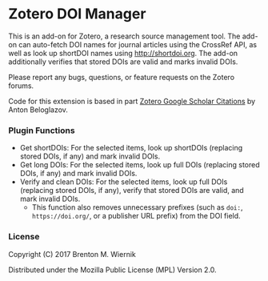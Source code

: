 # Zotero DOI Manager

This is an add-on for Zotero, a research source management tool. The add-on can auto-fetch DOI names for journal articles using the CrossRef API, as well as look up shortDOI names using http://shortdoi.org. The add-on additionally verifies that stored DOIs are valid and marks invalid DOIs.

Please report any bugs, questions, or feature requests on the Zotero forums.

Code for this extension is based in part [Zotero Google Scholar Citations](https://github.com/beloglazov/zotero-scholar-citations) by Anton Beloglazov.

### Plugin Functions

  - Get shortDOIs: For the selected items, look up shortDOIs (replacing stored DOIs, if any) and mark invalid DOIs.
  - Get long DOIs: For the selected items, look up full DOIs (replacing stored DOIs, if any) and mark invalid DOIs.
  - Verify and clean DOIs: For the selected items, look up full DOIs (replacing stored DOIs, if any), verify that stored DOIs are valid, and mark invalid DOIs.
    - This function also removes unnecessary prefixes (such as `doi:`, `https://doi.org/`, or a publisher URL prefix) from the DOI field.

### License

Copyright (C) 2017 Brenton M. Wiernik

Distributed under the Mozilla Public License (MPL) Version 2.0.
